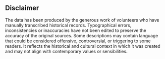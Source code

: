 ## Disclaimer

The data has been produced by the generous work of volunteers who have manually transcribed historical records. Typographical errors, inconsistencies or inaccuracies have not been edited to preserve the accuracy of the original sources. Some descriptions may contain language that could be considered offensive, controversial, or triggering to some readers. It reflects the historical and cultural context in which it was created and may not align with contemporary values or sensibilities.
